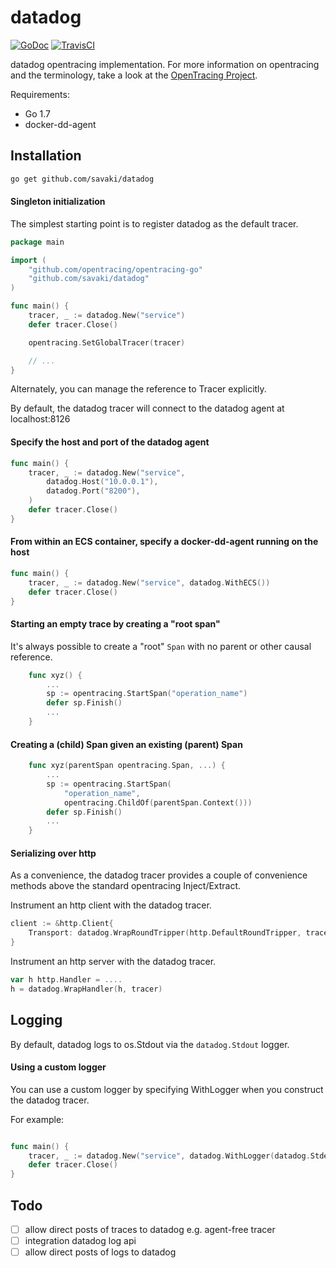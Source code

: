 # datadog

[![GoDoc](https://godoc.org/github.com/savaki/datadog?status.svg)](https://godoc.org/github.com/savaki/datadog)
[![TravisCI](https://travis-ci.org/savaki/datadog.svg?branch=master)](https://travis-ci.org/savaki/datadog.svg?branch=master)

datadog opentracing implementation.  For more information on opentracing and
the terminology, take a look at the [OpenTracing Project](http://opentracing.io/).

Requirements:

* Go 1.7
* docker-dd-agent 

## Installation

```bash
go get github.com/savaki/datadog
```


#### Singleton initialization

The simplest starting point is to register datadog as the default
tracer.

```go
package main

import (
	"github.com/opentracing/opentracing-go"
	"github.com/savaki/datadog"
)

func main() {
	tracer, _ := datadog.New("service")
	defer tracer.Close()

	opentracing.SetGlobalTracer(tracer)

	// ...
}
```

Alternately, you can manage the reference to Tracer explicitly.

By default, the datadog tracer will connect to the datadog agent at localhost:8126

#### Specify the host and port of the datadog agent

```go
func main() {
	tracer, _ := datadog.New("service", 
		datadog.Host("10.0.0.1"), 
		datadog.Port("8200"), 
	) 
	defer tracer.Close()
}
```

#### From within an ECS container, specify a docker-dd-agent running on the host

```go
func main() {
	tracer, _ := datadog.New("service", datadog.WithECS())
	defer tracer.Close()
}
```

#### Starting an empty trace by creating a "root span"

It's always possible to create a "root" `Span` with no parent or other causal
reference.

```go
    func xyz() {
        ...
        sp := opentracing.StartSpan("operation_name")
        defer sp.Finish()
        ...
    }
```

#### Creating a (child) Span given an existing (parent) Span

```go
    func xyz(parentSpan opentracing.Span, ...) {
        ...
        sp := opentracing.StartSpan(
            "operation_name",
            opentracing.ChildOf(parentSpan.Context()))
        defer sp.Finish()
        ...
    }
```

#### Serializing over http

As a convenience, the datadog tracer provides a couple of convenience methods
above the standard opentracing Inject/Extract.  

Instrument an http client with the datadog tracer. 

```go
client := &http.Client{
	Transport: datadog.WrapRoundTripper(http.DefaultRoundTripper, tracer),
}
```

Instrument an http server with the datadog tracer. 

```go
var h http.Handler = ....
h = datadog.WrapHandler(h, tracer)
```

## Logging

By default, datadog logs to os.Stdout via the ```datadog.Stdout``` logger.  

#### Using a custom logger

You can use a custom logger by specifying WithLogger when you construct 
the datadog tracer.

For example:

```go

func main() {
	tracer, _ := datadog.New("service", datadog.WithLogger(datadog.Stderr))
	defer tracer.Close()
}
```

## Todo 

- [ ] allow direct posts of traces to datadog e.g. agent-free tracer
- [ ] integration datadog log api
- [ ] allow direct posts of logs to datadog
